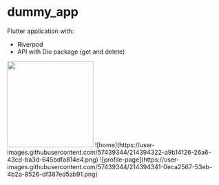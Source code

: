 # dummy_app

Flutter application with: 
- Riverpod
- API with Dio package (get and delete)

<img hight="400" width="200" src="https://user-images.githubusercontent.com/57439344/214394322-a9b14126-26a6-43cd-ba3d-645bdfa814e4.png">
![home](https://user-images.githubusercontent.com/57439344/214394322-a9b14126-26a6-43cd-ba3d-645bdfa814e4.png)
![profile-page](https://user-images.githubusercontent.com/57439344/214394341-0eca2567-53eb-4b2a-8526-df387ed5ab91.png)
